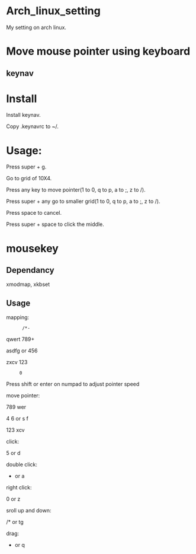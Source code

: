 # Arch_linux_setting
My setting on arch linux.

# Move mouse pointer using keyboard

## keynav

# Install

Install keynav.

Copy .keynavrc to ~/.

# Usage:

Press super + g.

Go to grid of 10X4.

Press any key to move pointer(1 to 0, q to p, a to ;, z to /).

Press super + any go to smaller grid(1 to 0, q to p, a to ;, z to /).

Press space to cancel.

Press super + space to click the middle.

# mousekey

## Dependancy
xmodmap, xkbset

## Usage
mapping:

          /*-

qwert    789+

asdfg or 456

zxcv     123

         0 

Press shift or enter on numpad to adjust pointer speed

move pointer:

789    wer 

4 6 or s f

123    xcv

click:

5 or d

double click:

+ or a

right click:

0 or z

sroll up and down:

/* or tg

drag:

- or q
